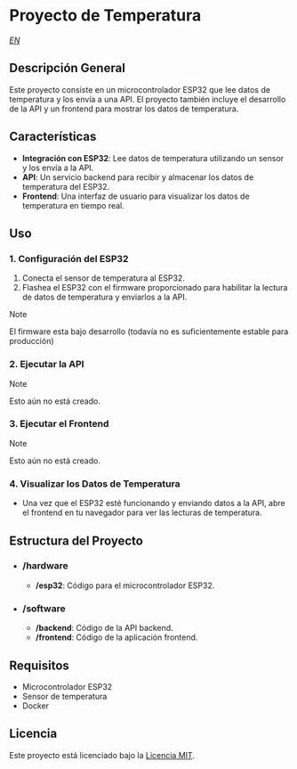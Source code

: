 # Proyecto de Temperatura

*[EN](readme.md)*

## Descripción General

Este proyecto consiste en un microcontrolador ESP32 que lee datos de temperatura y los envía a una API. El proyecto también incluye el desarrollo de la API y un frontend para mostrar los datos de temperatura.

## Características

- **Integración con ESP32**: Lee datos de temperatura utilizando un sensor y los envía a la API.
- **API**: Un servicio backend para recibir y almacenar los datos de temperatura del ESP32.
- **Frontend**: Una interfaz de usuario para visualizar los datos de temperatura en tiempo real.

## Uso

### 1. Configuración del ESP32
1. Conecta el sensor de temperatura al ESP32.
2. Flashea el ESP32 con el firmware proporcionado para habilitar la lectura de datos de temperatura y enviarlos a la API.

> [!NOTE]
> El firmware esta bajo desarrollo (todavía no es suficientemente estable para producción)

### 2. Ejecutar la API
> [!NOTE]
> Esto aún no está creado.

### 3. Ejecutar el Frontend
> [!NOTE]
> Esto aún no está creado.

### 4. Visualizar los Datos de Temperatura
- Una vez que el ESP32 esté funcionando y enviando datos a la API, abre el frontend en tu navegador para ver las lecturas de temperatura.

## Estructura del Proyecto

- ### /hardware
    - **/esp32**: Código para el microcontrolador ESP32.
- ### /software
    - **/backend**: Código de la API backend.
    - **/frontend**: Código de la aplicación frontend.

## Requisitos

- Microcontrolador ESP32
- Sensor de temperatura
- Docker

## Licencia

Este proyecto está licenciado bajo la [Licencia MIT](LICENSE).
